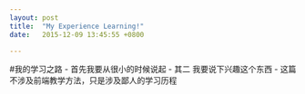 ```yaml
---
layout: post
title:  "My Experience Learning!"
date:   2015-12-09 13:45:55 +0800

---
```


#我的学习之路
	- 首先我要从很小的时候说起
	- 其二 我要说下兴趣这个东西
	- 这篇不涉及前端教学方法，只是涉及鄙人的学习历程